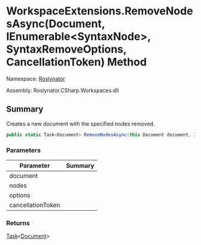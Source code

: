 # WorkspaceExtensions\.RemoveNodesAsync\(Document, IEnumerable\<SyntaxNode>, SyntaxRemoveOptions, CancellationToken\) Method

Namespace: [Roslynator](../../README.md)

Assembly: Roslynator\.CSharp\.Workspaces\.dll

## Summary

Creates a new document with the specified nodes removed\.

```csharp
public static Task<Document> RemoveNodesAsync(this Document document, IEnumerable<SyntaxNode> nodes, SyntaxRemoveOptions options, CancellationToken cancellationToken = default(CancellationToken))
```

### Parameters

| Parameter | Summary |
| --------- | ------- |
| document | |
| nodes | |
| options | |
| cancellationToken | |

### Returns

[Task](https://docs.microsoft.com/en-us/dotnet/api/system.threading.tasks.task-1)\<[Document](https://docs.microsoft.com/en-us/dotnet/api/microsoft.codeanalysis.document)>




